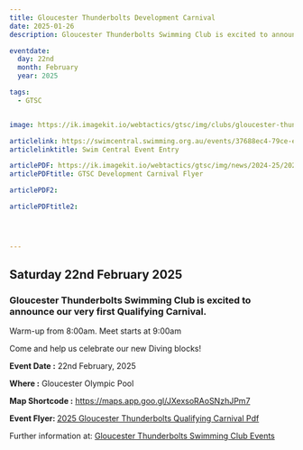 ```yaml
---
title: Gloucester Thunderbolts Development Carnival
date: 2025-01-26
description: Gloucester Thunderbolts Swimming Club is excited to announce our very first Qualifying Carnival.

eventdate:
  day: 22nd
  month: February
  year: 2025

tags:
  - GTSC


image: https://ik.imagekit.io/webtactics/gtsc/img/clubs/gloucester-thunderbolts-600x400.jpg

articlelink: https://swimcentral.swimming.org.au/events/37688ec4-79ce-ef11-8eea-002248978584/detail
articlelinktitle: Swim Central Event Entry

articlePDF: https://ik.imagekit.io/webtactics/gtsc/img/news/2024-25/2025-Gloucester-Thunderbolts-Development-Carnival-Flyer.pdf
articlePDFtitle: GTSC Development Carnival Flyer

articlePDF2: 

articlePDFtitle2: 




---
```

<h2>Saturday 22nd February 2025</h2>

<h3>Gloucester Thunderbolts Swimming Club is excited to announce our very first Qualifying Carnival.</h3>

Warm-up from 8:00am. Meet starts at 9:00am


Come and help us celebrate our new Diving blocks!

<div class="eventdate"><p><strong>Event Date :</strong> 22nd February, 2025</p></div>
<div class="where"><p><strong>Where :</strong> Gloucester Olympic Pool</p></div>
<div class="map"><p><strong>Map Shortcode :</strong> <a href="https://maps.app.goo.gl/JXexsoRAoSNzhJPm7" title="2025 Gloucester Thunderbolts Qualifying Carnival">https://maps.app.goo.gl/JXexsoRAoSNzhJPm7</a></p></div>
<p><strong>Event Flyer: </strong><a href="https://ik.imagekit.io/webtactics/gtsc/img/news/2024-25/2025-Gloucester-Thunderbolts-Development-Carnival-Flyer.pdf" title="2025 Gloucester Thunderbolts Qualifying Carnival Flyer" alt="2025 Gloucester Thunderbolts Qualifying Carnival Flyer" target="_blank">2025 Gloucester Thunderbolts Qualifying Carnival Pdf</a></p>

<p>Further information at: <a href="https://www.gloucesterthunderboltsswimmingclub.com.au/events/2025-gloucester-thunderbolts-qualifying-carnival/" title="Gloucester Thunderbolts Swimming Club" alt="Gloucester Thunderbolts Swimming Club">Gloucester Thunderbolts Swimming Club Events</a></p>